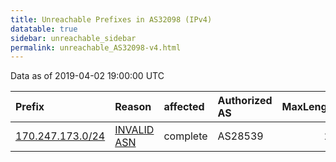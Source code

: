 ```yaml
---
title: Unreachable Prefixes in AS32098 (IPv4)
datatable: true
sidebar: unreachable_sidebar
permalink: unreachable_AS32098-v4.html
---
```


Data as of 2019-04-02 19:00:00 UTC


<div class="datatable-begin"></div>

| Prefix                                                     | Reason                                                                                                  | affected   | Authorized AS   |   MaxLength | Anchor                                         |   unreachable /24s |
|:-----------------------------------------------------------|:--------------------------------------------------------------------------------------------------------|:-----------|:----------------|------------:|:-----------------------------------------------|-------------------:|
| [170.247.173.0/24](https://stat.ripe.net/170.247.173.0/24) | [INVALID ASN](https://rpki-validator.ripe.net/announcement-preview?asn=AS32098&prefix=170.247.173.0/24) | complete   | AS28539         |          24 | [LACNIC](unreachable_LACNIC_RPKI_Root-v4.html) |                  1 |

<div class="datatable-end"></div>